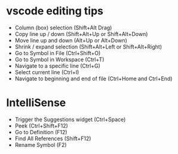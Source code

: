 # vscode editing tips

* Column (box) selection (Shift+Alt Drag)
* Copy line up / down (Shift+Alt+Up or Shift+Alt+Down)
* Move line up and down (Alt+Up or Alt+Down)
* Shrink / expand selection (Shift+Alt+Left or Shift+Alt+Right)
* Go to Symbol in File (Ctrl+Shift+O)
* Go to Symbol in Workspace (Ctrl+T)
* Navigate to a specific line (Ctrl+G)
* Select current line (Ctrl+I)
* Navigate to beginning and end of file (Ctrl+Home and Ctrl+End)

# IntelliSense

* Trigger the Suggestions widget (Ctrl+Space)
* Peek (Ctrl+Shift+F12)
* Go to Definition (F12)
* Find All References (Shift+F12)
* Rename Symbol (F2)
